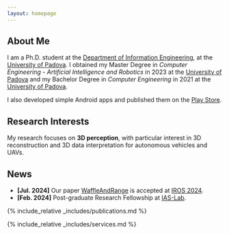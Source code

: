 ```yaml
---
layout: homepage
---
```


## About Me

I am a Ph.D. student at the [Department of Information Engineering](https://www.dei.unipd.it/), at the [University of Padova](https://www.unipd.it/). I obtained my Master Degree in *Computer Engineering - Artificial Intelligence and Robotics* in 2023 at the [University of Padova](https://www.unipd.it/) and my Bachelor Degree in *Computer Engineering* in 2021 at the [University of Padova](https://www.unipd.it/).

I also developed simple Android apps and published them on the [Play Store](https://play.google.com/store/apps/dev?id=9156799026580612705).

## Research Interests

My research focuses on **3D perception**, with particular interest in 3D reconstruction and 3D data interpretation for autonomous vehicles and UAVs.

<!-- **3D Perception:** 3D Semantic Segmentation, Point Cloud -->
<!-- - **Deep Learning:** semantic segmentation, classification -->

## News

- **[Jul. 2024]** Our paper [WaffleAndRange](https://arxiv.org/pdf/2410.10510) is accepted at [IROS 2024](http://iros2024-abudhabi.org/).
- **[Feb. 2024]** Post-graduate Research Fellowship at [IAS-Lab](https://robotics.dei.unipd.it/).
<!-- - **[Feb. 2020]** We will host the ACM Multimedia Asia 2020 conference in Singapore! -->
<!-- - **[Sept. 2019]** Our paper about few-shot learning is accepted to NeurIPS 2019. -->
<!-- - **[Mar. 2019]** Our paper about few-shot learning is accepted to CVPR 2019. -->

{% include_relative _includes/publications.md %}

{% include_relative _includes/services.md %}
